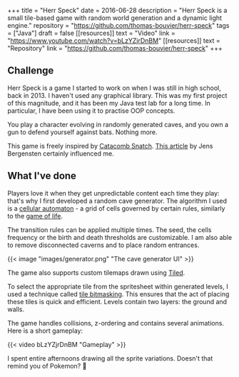 +++
title = "Herr Speck"
date = 2016-06-28
description = "Herr Speck is a small tile-based game with random world generation and a dynamic light engine."
repository = "https://github.com/thomas-bouvier/herr-speck"
tags = ["Java"]
draft = false
[[resources]]
    text = "Video"
    link = "https://www.youtube.com/watch?v=bLzYZjrDnBM"
[[resources]]
    text = "Repository"
    link = "https://github.com/thomas-bouvier/herr-speck"
+++

## Challenge

Herr Speck is a game I started to work on when I was still in high school, back in 2013. I haven't used any graphical library. This was my first project of this magnitude, and it has been my Java test lab for a long time. In particular, I have been using it to practise OOP concepts.

You play a character evolving in randomly generated caves, and you own a gun to defend yourself against bats. Nothing more.

This game is freely inspired by [Catacomb Snatch](https://catacombsnatch.net). [This article](https://mojang.com/2012/02/how-to-use-the-catacomb-snatch-source-code) by Jens Bergensten certainly influenced me.

## What I've done

Players love it when they get unpredictable content each time they play: that's why I first developed a random cave generator. The algorithm I used is a [cellular automaton](https://en.wikipedia.org/wiki/Cellular_automaton) - a grid of cells governed by certain rules, similarly to the [game of life](https://en.wikipedia.org/wiki/Conway%27s_Game_of_Life).

The transition rules can be applied multiple times. The seed, the cells frequency or the birth and death thresholds are customizable. I am also able to remove disconnected caverns and to place random entrances.

{{< image "images/generator.png" "The cave generator UI" >}}

The game also supports custom tilemaps drawn using [Tiled](http://www.mapeditor.org).

To select the appropriate tile from the spritesheet within generated levels, I used a technique called [tile bitmasking](https://gamedevelopment.tutsplus.com/tutorials/how-to-use-tile-bitmasking-to-auto-tile-your-level-layouts--cms-25673). This ensures that the act of placing these tiles is quick and efficient. Levels contain two layers: the ground and walls.

The game handles collisions, z-ordering and contains several animations. Here is a short gameplay:

{{< video bLzYZjrDnBM "Gameplay" >}}

I spent entire afternoons drawing all the sprite variations. Doesn't that remind you of Pokemon? 🙂
